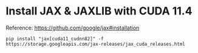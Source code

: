 # Install JAX & JAXLIB with CUDA 11.4
Reference: https://github.com/google/jax#installation
```
pip install "jax[cuda11_cudnn82]" -f https://storage.googleapis.com/jax-releases/jax_cuda_releases.html
```

